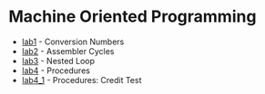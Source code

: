 # Machine Oriented Programming

- [lab1](https://github.com/KozlovaNastya/BSU/tree/main/machine/lab1) - Conversion Numbers
- [lab2](https://github.com/KozlovaNastya/BSU/tree/main/machine/lab2) - Assembler Cycles
- [lab3](https://github.com/KozlovaNastya/BSU/tree/main/machine/lab3) - Nested Loop
- [lab4](https://github.com/KozlovaNastya/BSU/tree/main/machine/lab4) - Procedures
- [lab4_1](https://github.com/KozlovaNastya/BSU/tree/main/machine/lab4_1) - Procedures: Credit Test

